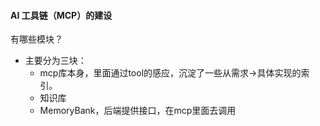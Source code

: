 

#### AI 工具链（MCP）的建设
有哪些模块？

- 主要分为三块：
    - mcp库本身，里面通过tool的感应，沉淀了一些从需求->具体实现的索引。
    - 知识库
    - MemoryBank，后端提供接口，在mcp里面去调用